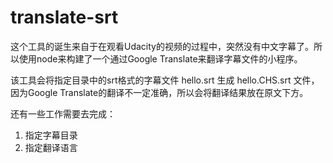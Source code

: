 # translate-srt

这个工具的诞生来自于在观看Udacity的视频的过程中，突然没有中文字幕了。所以使用node来构建了一个通过Google Translate来翻译字幕文件的小程序。

该工具会将指定目录中的srt格式的字幕文件 hello.srt 生成 hello.CHS.srt 文件，因为Google Translate的翻译不一定准确，所以会将翻译结果放在原文下方。

还有一些工作需要去完成：
1. 指定字幕目录
2. 指定翻译语言
